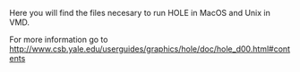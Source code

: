 Here you will find the files necesary to run HOLE in MacOS and Unix in VMD.

For more information go to http://www.csb.yale.edu/userguides/graphics/hole/doc/hole_d00.html#contents
